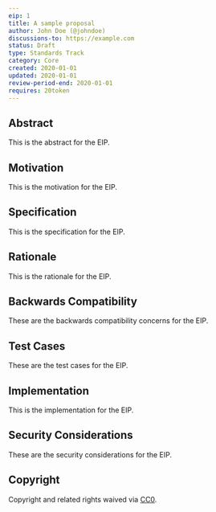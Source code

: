 ```yaml
---
eip: 1
title: A sample proposal
author: John Doe (@johndoe)
discussions-to: https://example.com
status: Draft
type: Standards Track
category: Core
created: 2020-01-01
updated: 2020-01-01
review-period-end: 2020-01-01
requires: 20token
---
```


## Abstract
This is the abstract for the EIP.

## Motivation
This is the motivation for the EIP.

## Specification
This is the specification for the EIP.

## Rationale
This is the rationale for the EIP.

## Backwards Compatibility
These are the backwards compatibility concerns for the EIP.

## Test Cases
These are the test cases for the EIP.

## Implementation
This is the implementation for the EIP.

## Security Considerations
These are the security considerations for the EIP.

## Copyright
Copyright and related rights waived via [CC0](https://creativecommons.org/publicdomain/zero/1.0/).
